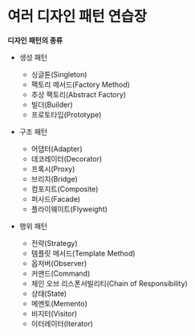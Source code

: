 여러 디자인 패턴 연습장
=============

**디자인 패턴의 종류**

- 생성 패턴
  - 싱글톤(Singleton)
  - 팩토리 메서드(Factory Method)
  - 추상 팩토리(Abstract Factory)
  - 빌더(Builder)
  - 프로토타입(Prototype)
    
- 구조 패턴
  - 어댑터(Adapter)
  - 데코레이터(Decorator)
  - 프록시(Proxy)
  - 브리지(Bridge)
  - 컴포지트(Composite)
  - 퍼사드(Facade)
  - 플라이웨이트(Flyweight)
    
- 행위 패턴
  - 전략(Strategy)
  - 템플릿 메서드(Template Method)
  - 옵저버(Observer)
  - 커맨드(Command)
  - 체인 오브 리스폰서빌리티(Chain of Responsibility)
  - 상태(State)
  - 메멘토(Memento)
  - 비지터(Visitor)
  - 이터레이터(Iterator)
